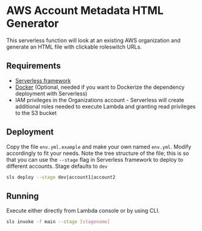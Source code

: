 # AWS Account Metadata HTML Generator

This serverless function will look at an existing AWS organization and generate an HTML file with clickable roleswitch URLs. 

## Requirements

* [Serverless framework](https://serverless.com)
* [Docker](https://www.docker.com) (Optional, needed if you want to Dockerize the dependency deployment with Serverless)
* IAM privileges in the Organizations account - Serverless will create additional roles needed to execute Lambda and granting read privileges to the S3 bucket

## Deployment

Copy the file `env.yml.example` and make your own named `env.yml`. Modify accordingly to fit your needs. Note the tree structure of the file; this is so that you can use the `--stage` flag in Serverless framework to deploy to different accounts. Stage defaults to `dev`

```bash
sls deploy --stage dev|account1|account2
```

## Running
Execute either directly from Lambda console or by using CLI. 

```bash
sls invoke -f main --stage [stagename]
```